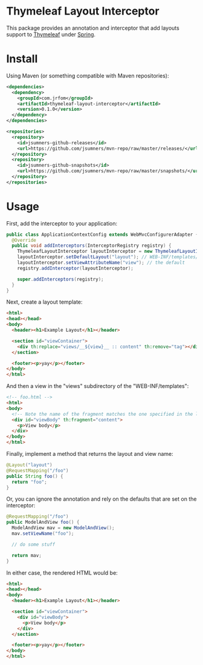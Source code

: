 # Thymeleaf Layout Interceptor

This package provides an annotation and interceptor that add layouts support to
[Thymeleaf](http://thymeleaf.org/) under [Spring](http://spring.io/).

# Install

Using Maven (or something compatible with Maven repositories):

```xml
<dependencies>
  <dependency>
    <groupId>com.jrfom</groupId>
    <artifactId>thymeleaf-layout-interceptor</artifactId>
    <version>0.1.0</version>
  </dependency>
</dependencies>

<repositories>
  <repository>
    <id>jsumners-github-releases</id>
    <url>https://github.com/jsumners/mvn-repo/raw/master/releases/</url>
  </repository>
  <repository>
    <id>jsumners-github-snapshots</id>
    <url>https://github.com/jsumners/mvn-repo/raw/master/snapshots/</url>
  </repository>
</repositories>
```

# Usage

First, add the interceptor to your application:

```java
public class ApplicationContextConfig extends WebMvcConfigurerAdapter {
  @Override
  public void addInterceptors(InterceptorRegistry registry) {
    ThymeleafLayoutInterceptor layoutInterceptor = new ThymeleafLayoutInterceptor();
    layoutInterceptor.setDefaultLayout("layout"); // WEB-INF/templates/layout.html
    layoutInterceptor.setViewAttributeName("view"); // the default
    registry.addInterceptor(layoutInterceptor);

    super.addInterceptors(registry);
  }
}
```

Next, create a layout template:

```html
<html>
<head></head>
<body>
  <header><h1>Example Layout</h1></header>

  <section id="viewContainer">
    <div th:replace="views/__${view}__ :: content" th:remove="tag"></div>
  </section>

  <footer><p>yay</p></footer>
</body>
</html>
```

And then a view in the "views" subdirectory of the "WEB-INF/templates":

```html
<!-- foo.html -->
<html>
<body>
  <!-- Note the name of the fragment matches the one specified in the layout -->
  <div id="viewBody" th:fragment="content">
    <p>View body</p>
  </div>
</body>
</html>
```

Finally, implement a method that returns the layout and view name:

```java
@Layout("layout")
@RequestMapping("/foo")
public String foo() {
  return "foo";
}
```

Or, you can ignore the annotation and rely on the defaults that are set on
the interceptor:

```java
@RequestMapping("/foo")
public ModelAndView foo() {
  ModelAndView mav = new ModelAndView();
  mav.setViewName("foo");

  // do some stuff

  return mav;
}
```

In either case, the rendered HTML would be:

```html
<html>
<head></head>
<body>
  <header><h1>Example Layout</h1></header>

  <section id="viewContainer">
    <div id="viewBody">
      <p>View body</p>
    </div>
  </section>

  <footer><p>yay</p></footer>
</body>
</html>
```
